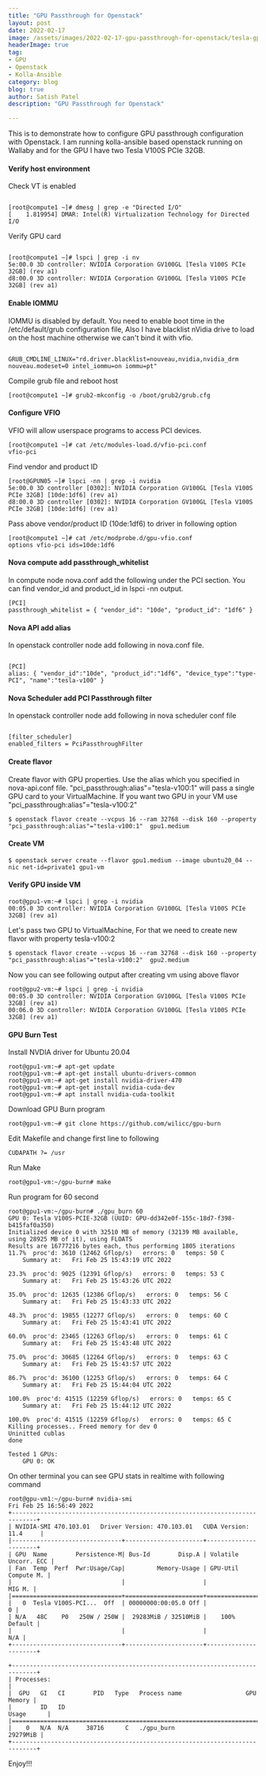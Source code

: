```yaml
---
title: "GPU Passthrough for Openstack"
layout: post
date: 2022-02-17
image: /assets/images/2022-02-17-gpu-passthrough-for-openstack/tesla-gpu.png
headerImage: true
tag:
- GPU
- Openstack
- Kolla-Ansible
category: blog
blog: true
author: Satish Patel
description: "GPU Passthrough for Openstack"

---
```


This is to demonstrate how to configure GPU passthrough configuration with Openstack. I am running kolla-ansible based openstack running on Wallaby and for the GPU I have two Tesla V100S PCIe 32GB. 

#### Verify host environment 

Check VT is enabled

```

[root@compute1 ~]# dmesg | grep -e "Directed I/O"
[    1.819954] DMAR: Intel(R) Virtualization Technology for Directed I/O

```

Verify GPU card 

```

[root@compute1 ~]# lspci | grep -i nv
5e:00.0 3D controller: NVIDIA Corporation GV100GL [Tesla V100S PCIe 32GB] (rev a1)
d8:00.0 3D controller: NVIDIA Corporation GV100GL [Tesla V100S PCIe 32GB] (rev a1)

```
#### Enable IOMMU

IOMMU is disabled by default. You need to enable boot time in the /etc/default/grub configuration file, Also I have blacklist nVidia drive to load on the host machine otherwise we can't bind it with vfio. 

```

GRUB_CMDLINE_LINUX="rd.driver.blacklist=nouveau,nvidia,nvidia_drm nouveau.modeset=0 intel_iommu=on iommu=pt"

```

Compile grub file and reboot host

```
[root@compute1 ~]# grub2-mkconfig -o /boot/grub2/grub.cfg

```

#### Configure VFIO 

VFIO will allow userspace programs to access PCI devices. 

```
[root@compute1 ~]# cat /etc/modules-load.d/vfio-pci.conf
vfio-pci

```

Find vendor and product ID 

```
[root@GPUN05 ~]# lspci -nn | grep -i nvidia
5e:00.0 3D controller [0302]: NVIDIA Corporation GV100GL [Tesla V100S PCIe 32GB] [10de:1df6] (rev a1)
d8:00.0 3D controller [0302]: NVIDIA Corporation GV100GL [Tesla V100S PCIe 32GB] [10de:1df6] (rev a1)

```

Pass above vendor/product ID (10de:1df6) to driver in following option 

```
[root@compute1 ~]# cat /etc/modprobe.d/gpu-vfio.conf
options vfio-pci ids=10de:1df6

```

#### Nova compute add passthrough_whitelist 

In compute node nova.conf add the following under the PCI section. You can find vendor_id and product_id in lspci -nn output. 

```
[PCI]
passthrough_whitelist = { "vendor_id": "10de", "product_id": "1df6" }

```

#### Nova API add alias 

In openstack controller node add following in nova.conf file.

```

[PCI]
alias: { "vendor_id":"10de", "product_id":"1df6", "device_type":"type-PCI", "name":"tesla-v100" }

```

#### Nova Scheduler add PCI Passthrough filter

In openstack controller node add following in nova scheduler conf file

```

[filter_scheduler]
enabled_filters = PciPassthroughFilter

```


#### Create flavor 

Create flavor with GPU properties. Use the alias which you specified in nova-api.conf file. "pci_passthrough:alias"="tesla-v100:1" will pass a single GPU card to your VirtualMachine. If you want two GPU in your VM use "pci_passthrough:alias"="tesla-v100:2"

```
$ openstack flavor create --vcpus 16 --ram 32768 --disk 160 --property "pci_passthrough:alias"="tesla-v100:1"  gpu1.medium

```

#### Create VM 

```
$ openstack server create --flavor gpu1.medium --image ubuntu20_04 --nic net-id=private1 gpu1-vm

```

#### Verify GPU inside VM


```
root@gpu1-vm:~# lspci | grep -i nvidia
00:05.0 3D controller: NVIDIA Corporation GV100GL [Tesla V100S PCIe 32GB] (rev a1)

```

Let's pass two GPU to VirtualMachine, For that we need to create new flavor with property tesla-v100:2 

```
$ openstack flavor create --vcpus 16 --ram 32768 --disk 160 --property "pci_passthrough:alias"="tesla-v100:2"  gpu2.medium

```

Now you can see following output after creating vm using above flavor 

```
root@gpu2-vm:~# lspci | grep -i nvidia
00:05.0 3D controller: NVIDIA Corporation GV100GL [Tesla V100S PCIe 32GB] (rev a1)
00:06.0 3D controller: NVIDIA Corporation GV100GL [Tesla V100S PCIe 32GB] (rev a1)
```

#### GPU Burn Test

Install NVDIA driver for Ubuntu 20.04

```
root@gpu1-vm:~# apt-get update
root@gpu1-vm:~# apt-get install ubuntu-drivers-common
root@gpu1-vm:~# apt-get install nvidia-driver-470
root@gpu1-vm:~# apt-get install nvidia-cuda-dev
root@gpu1-vm:~# apt install nvidia-cuda-toolkit
```

Download GPU Burn program

```
root@gpu1-vm:~# git clone https://github.com/wilicc/gpu-burn
```

Edit Makefile and change first line to following

```
CUDAPATH ?= /usr
```

Run Make

```
root@gpu1-vm:~/gpu-burn# make 
```

Run program for 60 second 

```
root@gpu1-vm:~/gpu-burn# ./gpu_burn 60
GPU 0: Tesla V100S-PCIE-32GB (UUID: GPU-dd342e0f-155c-18d7-f398-b415faf0a350)
Initialized device 0 with 32510 MB of memory (32139 MB available, using 28925 MB of it), using FLOATS
Results are 16777216 bytes each, thus performing 1805 iterations
11.7%  proc'd: 3610 (12462 Gflop/s)   errors: 0   temps: 50 C
	Summary at:   Fri Feb 25 15:43:19 UTC 2022

23.3%  proc'd: 9025 (12391 Gflop/s)   errors: 0   temps: 53 C
	Summary at:   Fri Feb 25 15:43:26 UTC 2022

35.0%  proc'd: 12635 (12386 Gflop/s)   errors: 0   temps: 56 C
	Summary at:   Fri Feb 25 15:43:33 UTC 2022

48.3%  proc'd: 19855 (12277 Gflop/s)   errors: 0   temps: 60 C
	Summary at:   Fri Feb 25 15:43:41 UTC 2022

60.0%  proc'd: 23465 (12263 Gflop/s)   errors: 0   temps: 61 C
	Summary at:   Fri Feb 25 15:43:48 UTC 2022

75.0%  proc'd: 30685 (12264 Gflop/s)   errors: 0   temps: 63 C
	Summary at:   Fri Feb 25 15:43:57 UTC 2022

86.7%  proc'd: 36100 (12253 Gflop/s)   errors: 0   temps: 64 C
	Summary at:   Fri Feb 25 15:44:04 UTC 2022

100.0%  proc'd: 41515 (12259 Gflop/s)   errors: 0   temps: 65 C
	Summary at:   Fri Feb 25 15:44:12 UTC 2022

100.0%  proc'd: 41515 (12259 Gflop/s)   errors: 0   temps: 65 C
Killing processes.. Freed memory for dev 0
Uninitted cublas
done

Tested 1 GPUs:
	GPU 0: OK
```

On other terminal you can see GPU stats in realtime with following command

```
root@gpu-vm1:~/gpu-burn# nvidia-smi
Fri Feb 25 16:56:49 2022
+-----------------------------------------------------------------------------+
| NVIDIA-SMI 470.103.01   Driver Version: 470.103.01   CUDA Version: 11.4     |
|-------------------------------+----------------------+----------------------+
| GPU  Name        Persistence-M| Bus-Id        Disp.A | Volatile Uncorr. ECC |
| Fan  Temp  Perf  Pwr:Usage/Cap|         Memory-Usage | GPU-Util  Compute M. |
|                               |                      |               MIG M. |
|===============================+======================+======================|
|   0  Tesla V100S-PCI...  Off  | 00000000:00:05.0 Off |                    0 |
| N/A   48C    P0   250W / 250W |  29283MiB / 32510MiB |    100%      Default |
|                               |                      |                  N/A |
+-------------------------------+----------------------+----------------------+

+-----------------------------------------------------------------------------+
| Processes:                                                                  |
|  GPU   GI   CI        PID   Type   Process name                  GPU Memory |
|        ID   ID                                                   Usage      |
|=============================================================================|
|    0   N/A  N/A     38716      C   ./gpu_burn                      29279MiB |
+-----------------------------------------------------------------------------+
```

Enjoy!!! 

